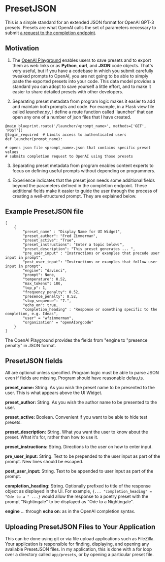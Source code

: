 # PresetJSON

This is a simple standard for an extended JSON format for OpenAI GPT-3 presets. Presets are what OpenAI calls the set of parameters necessary to submit [a request to the completion endpoint](https://beta.openai.com/docs/api-reference/completions/create). 

## Motivation

 1. The [OpenAI Playground](https://beta.openai.com/playground) enables users to save presets and to export them as web links or as **Python**, **curl**, and **JSON** code objects.  That's very useful, but if you have a codebase in which you submit carefully tweaked prompts to OpenAI, you are not going to be able to simply paste the exported presets into your code. This data model provides a standard you can adopt to save yourself a little effort, and to make it easier to share detailed presets with other developers.
   
 2. Separating preset metadata from program logic makes it easier to add and maintain both prompts and code.  For example, in a Flask view file called *launcher.py*, I define a route function called 'launcher' that can open any one of a number of json files that I have created.

```
@main_blueprint.route('/launcher/<prompt_name>', methods=['GET', 'POST'])
@login_required  # Limits access to authenticated users
def launcher(prompt_name):

# opens json file <prompt_name>.json that contains specific preset values
# submits completion request to OpenAI using those presets

```

3. Separating preset metadata from program  enables content experts to focus on defining useful prompts without depending on programmers.

4. Experience indicates that the preset json needs some additional fields beyond the parameters defined in the completion endpoint.  These additional fields make it easier to guide the user through the process of creating a well-structured prompt.  They are explained below.


## Example PresetJSON file
```
[
    {
        "preset_name" : "Display Name for UI Widget",
        "preset_author": "Fred Zimmerman",
        "preset_active": "True",
        "preset_instructions": "Enter a topic below:",
        "preset_description": "This preset generates ... ",
        "pre_user_input" : "Instructions or examples that precede user input in prompt",
        "post_user_input": "Instructions or examples that follow user input in prompt",
        "engine": "davinci",
        "prompt": None,
        "temperature": 0.52,
        "max_tokens": 100,
        "top_p": 1,
        "frequency_penalty": 0.52,
        "presence_penalty": 0.52,
        "stop_sequence": "7.",
        "echo_on": true,
        "completion_heading" : "Response or something specific to the completion, e.g. Ideas",
        "user" = "wfzimmerman",
        "organization" = "openAIorgcode"
    }
]

```

The OpenAI Playground provides the fields from "engine to "presence penalty" in JSON format.

## PresetJSON fields

All are optional unless specified.  Program logic must be able to parse JSON even if fields are missing. Program should have reasonable defau,ts.

**preset_name:** String.  As you wish the preset name to be presented to the user. This is what appears above the UI Widget.

**preset_author:** String.  As you wish the author name to be presented to the user.

**preset_active:** Boolean.  Convenient if you want to be able to hide test presets.

**preset_description:** String.  What you want the user to know about the preset.  What it's for, rather than how to use it.

**preset_instructions:** String. Directions to the user on how to enter input.

**pre_user_input:** String.  Text to be prepended to the user input as part of the prompt.  New lines should be escaped.

**post_user_input:** String. Text to be appended to user input as part of the prompt.

**completion_heading:** String.  Optionally prefixed to title of the response object as displayed in the UI.  For example, `{... "completion_heading" = "Ode to a " ...}` would allow the response to a poetry preset with the prompt "Nightingale" to be displayed  as "Ode to a Nightingale".

**engine** ... through **echo on**: as in the OpenAI completion syntax.

## Uploading PresetJSON Files to Your Application

This can be done using git or via file upload applications such as FileZilla.  Your application is responsible for finding, displaying, and opening any available PresetJSON files.  In my application, this is done with a for loop over a directory called `app/presets`, or by opening a particular preset file.


